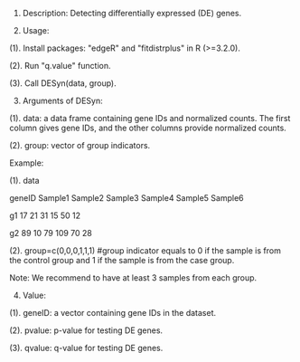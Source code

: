 1. Description: 
   Detecting differentially expressed (DE) genes.


2. Usage:

(1). Install packages: "edgeR" and "fitdistrplus" in R (>=3.2.0).

(2). Run "q.value" function.

(3). Call DESyn(data, group).


3. Arguments of DESyn:

(1). data: a data frame containing gene IDs and normalized counts. The first column gives gene IDs, and the other columns provide normalized counts.

(2). group: vector of group indicators.
   
Example:

(1). data  

   geneID     Sample1     Sample2     Sample3     Sample4     Sample5     Sample6
   
   g1         17          21          31          15          50          12
   
   g2         89          10          79          109         70          28
   
(2). group=c(0,0,0,1,1,1) #group indicator equals to 0 if the sample is from the control group and 1 if the sample is from the case group.

Note: We recommend to have at least 3 samples from each group.


4. Value: 

(1). geneID: a vector containing gene IDs in the dataset.

(2). pvalue: p-value for testing DE genes.

(3). qvalue: q-value for testing DE genes.

